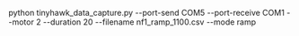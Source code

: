 python tinyhawk_data_capture.py --port-send COM5 --port-receive COM1 --motor 2 --duration 20 --filename nf1_ramp_1100.csv --mode ramp